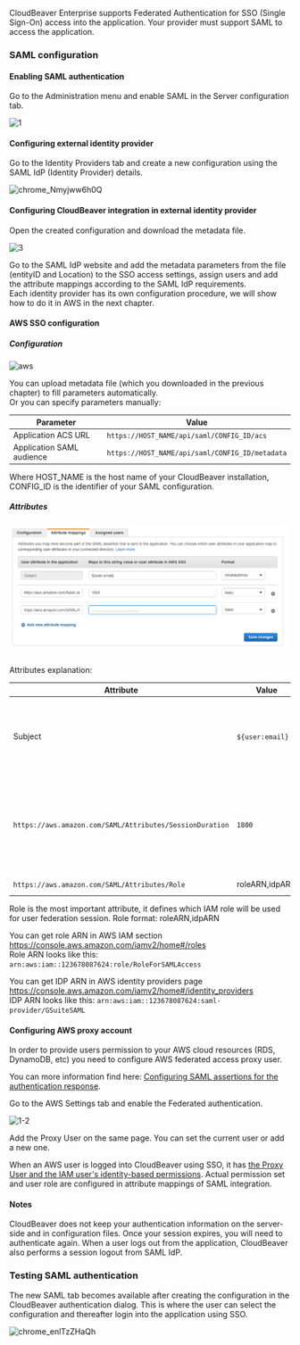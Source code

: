 CloudBeaver Enterprise supports Federated Authentication for SSO (Single Sign-On) access into the application. Your provider must support SAML to access the application.

### SAML configuration

#### Enabling SAML authentication

Go to the Administration menu and enable SAML in the Server configuration tab.

![1](https://user-images.githubusercontent.com/51405061/138433150-8e7c23d1-36d7-427d-a7ad-47669a6f6c8b.png)

#### Configuring external identity provider

Go to the Identity Providers tab and create a new configuration using the SAML IdP (Identity Provider) details.

![chrome_Nmyjww6h0Q](https://user-images.githubusercontent.com/51405061/138426363-b245ce89-aaa9-4e99-9df9-de147ba27689.png)

#### Configuring CloudBeaver integration in external identity provider

Open the created configuration and download the metadata file.

![3](https://user-images.githubusercontent.com/51405061/138433162-816e08d2-cec3-4462-a1cd-4167e01562a2.png)

Go to the SAML IdP website and add the metadata parameters from the file (entityID and Location) to the SSO access settings, assign users and add the attribute mappings according to the SAML IdP requirements.  
Each identity provider has its own configuration procedure, we will show how to do it in AWS in the next chapter.  

#### AWS SSO configuration

##### Configuration

![aws](https://user-images.githubusercontent.com/51405061/138433882-179771b6-71c3-4a79-9cab-7dcc7cf13f50.png)

You can upload metadata file (which you downloaded in the previous chapter) to fill parameters automatically.  
Or you can specify parameters manually:

Parameter | Value
---|---
Application ACS URL | `https://HOST_NAME/api/saml/CONFIG_ID/acs`
Application SAML audience | `https://HOST_NAME/api/saml/CONFIG_ID/metadata`

Where HOST_NAME is the host name of your CloudBeaver installation, CONFIG_ID is the identifier of your SAML configuration.  

##### Attributes

![attribute-mappings](images/aws/aws-attribute-mappings.png)

Attributes explanation:

Attribute | Value | Meaning
---|---|---
Subject | `${user:email}` | User unique identifier (nameId). It is usually an email address.
`https://aws.amazon.com/SAML/Attributes/SessionDuration` | `1800` | Session duration in seconds. 1800 (30 minutes) is the default value
`https://aws.amazon.com/SAML/Attributes/Role` | roleARN,idpARN | IAM role identifier

Role is the most important attribute, it defines which IAM role will be used for user federation session.
Role format: roleARN,idpARN  

You can get role ARN in AWS IAM section https://console.aws.amazon.com/iamv2/home#/roles   
Role ARN looks like this: `arn:aws:iam::123678087624:role/RoleForSAMLAccess`  

You can get IDP ARN in AWS identity providers page https://console.aws.amazon.com/iamv2/home#/identity_providers   
IDP ARN looks like this: `arn:aws:iam::123678087624:saml-provider/GSuiteSAML`  

#### Configuring AWS proxy account

In order to provide users permission to your AWS cloud resources (RDS, DynamoDB, etc) you need to configure AWS federated access proxy user.  

You can more information find here: [Configuring SAML assertions for the authentication response](https://docs.aws.amazon.com/IAM/latest/UserGuide/id_roles_providers_create_saml_assertions.html).

Go to the AWS Settings tab and enable the Federated authentication.

![1-2](https://user-images.githubusercontent.com/51405061/138433651-46dba1e6-054b-42a9-b940-d65ec6eada90.png)

Add the Proxy User on the same page. You can set the current user or add a new one. 

When an AWS user is logged into CloudBeaver using SSO, it has [the Proxy User and the IAM user's identity-based permissions](https://docs.aws.amazon.com/IAM/latest/UserGuide/id_credentials_temp_control-access_getfederationtoken.html). 
Actual permission set and user role are configured in attribute mappings of SAML integration.  

#### Notes 

CloudBeaver does not keep your authentication information on the server-side and in configuration files.
Once your session expires, you will need to authenticate again. When a user logs out from the application, CloudBeaver also performs a session logout from SAML IdP.


### Testing SAML authentication

The new SAML tab becomes available after creating the configuration in the CloudBeaver authentication dialog. This is where the user can select the configuration and thereafter login into the application using SSO.

![chrome_enlTzZHaQh](https://user-images.githubusercontent.com/51405061/138428908-298910d9-0adc-4258-a59f-ac2e4b51514e.png)



